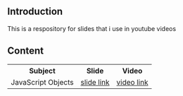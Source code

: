 <h2>Introduction</h2>
This is a respository for slides that i use in youtube videos

<h2>Content</h2>
<table>
  <tr>
    <th>Subject</th>
    <th>Slide</th>
    <th>Video</th>
  </tr>
  <tr>
    <td>JavaScript Objects</td>
    <td><a href='https://github.com/NathanKr/youtube-slides/blob/main/slides/JavaScript-Objects.pdf'>slide link</a></td>
    <td><a href='https://youtu.be/ylsVNb4fBWg'>video link</a></td>
  </tr>
</table>
